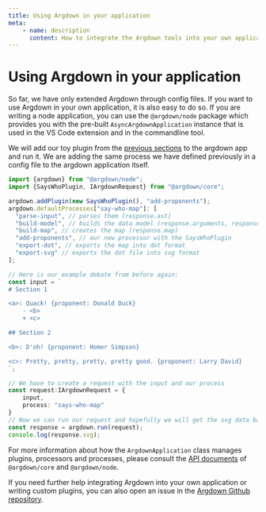 ```yaml
---
title: Using Argdown in your application
meta:
    - name: description
      content: How to integrate the Argdown tools into your own application.
---
```


# Using Argdown in your application

So far, we have only extended Argdown through config files. If you want to use Argdown in your own application, it is also easy to do so. If you are writing a node application, you can use the `@argdown/node` package which provides you with the pre-built `AsyncArgdownApplication` instance that is used in the VS Code extension and in the commandline tool.

We will add our toy plugin from the [previous sections](/guide/writing-custom-plugins.html) to the argdown app and run it. We are adding the same process we have defined previously in a config file to the argdown application itself.

```typescript
import {argdown} from "@argdown/node";
import {SaysWhoPlugin, IArgdownRequest} from "@argdown/core";

argdown.addPlugin(new SaysWhoPlugin(), "add-proponents");
argdown.defaultProcesses["say-who-map"]: [
  "parse-input", // parses them (response.ast)
  "build-model", // builds the data model (response.arguments, response.statements...)
  "build-map", // creates the map (response.map)
  "add-proponents", // our new processor with the SaysWhoPlugin
  "export-dot", // exports the map into dot format
  "export-svg" // exports the dot file into svg format
];

// Here is our example debate from before again:
const input = `
# Section 1

<a>: Quack! {proponent: Donald Duck}
    - <b>
    + <c>

## Section 2

<b>: D'oh! {proponent: Homer Simpson}

<c>: Pretty, pretty, pretty, pretty good. {proponent: Larry David}
`;

// We have to create a request with the input and our process
const request:IArgdownRequest = {
    input,
    process: "says-who-map"
}
// Now we can run our request and hopefully we will get the svg data back:
const response = argdown.run(request);
console.log(response.svg);
```

For more information about how the `ArgdownApplication` class manages plugins, processors and processes, please consult the [API documents](/api/) of `@argdown/core` and `@argdown/node`.

If you need further help integrating Argdown into your own application or writing custom plugins, you can also open an issue in the [Argdown Github repository](https://github.com/christianvoigt/argdown/issues). 